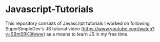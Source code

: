 # Javascript-Tutorials

This repository consists of Javascript tutorials I worked on following SuperSimpleDev's JS tutorial video (https://www.youtube.com/watch?v=SBmSRK3feww) as a means to learn JS in my free time.
